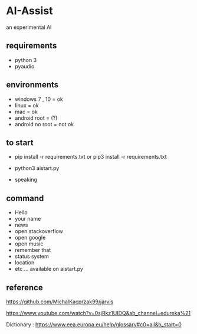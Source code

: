 # AI-Assist
an experimental AI 

## requirements
- python 3
- pyaudio

## environments
- windows 7 , 10 = ok 
- linux = ok
- mac = ok
- android root = (?)
- android no root = not ok

## to start 

- pip install -r requirements.txt or pip3 install -r requirements.txt

- python3 aistart.py

- speaking

## command
- Hello
- your name
- news
- open stackoverflow
- open google
- open music
- remember that
- status system
- location
- etc ... available on aistart.py

## reference 

https://github.com/MichalKacprzak99/jarvis

https://www.youtube.com/watch?v=0sjRkz1UIDQ&ab_channel=edureka%21

Dictionary : https://www.eea.europa.eu/help/glossary#c0=all&b_start=0
